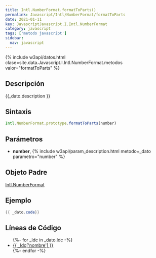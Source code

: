 ```yaml
---
title: Intl.NumberFormat.formatToParts()
permalink: Javascript/Intl/NumberFormat/formatToParts
date: 2021-01-11
key: JavascriptJavascript.I.Intl.NumberFormat
category: javascript
tags: ['metodo javascript']
sidebar: 
  nav: javascript
---
```


{% include w3api/datos.html clase=site.data.Javascript.I.Intl.NumberFormat.metodos valor="formatToParts" %}

## Descripción
{{_dato.description }}

## Sintaxis
~~~javascript
Intl.NumberFormat.prototype.formatToParts(number)
~~~

## Parámetros
* **number**,  {% include w3api/param_description.html metodo=_dato parametro="number" %}

## Objeto Padre
[Intl.NumberFormat](/javascript/Intl/NumberFormat/)

## Ejemplo
~~~java
{{ _dato.code}}
~~~

## Líneas de Código
<ul>
{%- for _ldc in _dato.ldc -%}
   <li>
       <a href="{{_ldc['url'] }}">{{ _ldc['nombre'] }}</a>
   </li>
{%- endfor -%}
</ul>
